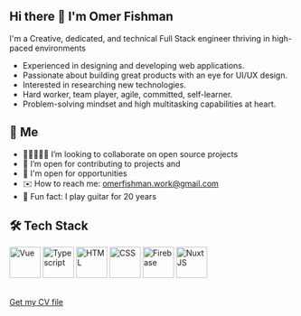 ## Hi there 👋 I'm Omer Fishman
I'm a Creative, dedicated, and technical Full Stack engineer thriving in high-paced environments

- Experienced in designing and developing web applications.
- Passionate about building great products with an eye for UI/UX design.
- Interested in researching new technologies.
- Hard worker, team player, agile, committed, self-learner.
- Problem-solving mindset and high multitasking capabilities at heart.


## 🤠 Me
- 👨🏼‍🤝‍👨🏽 I’m looking to collaborate on open source projects
- 💼 I’m open for contributing to projects and
- 🤔 I'm open for opportunities
- ✉️ How to reach me: omerfishman.work@gmail.com
- 🎸 Fun fact: I play guitar for 20 years


## 🛠 Tech Stack
<p>
  <img alt="Vue" title="Vue" height="55" src="https://upload.wikimedia.org/wikipedia/commons/thumb/9/95/Vue.js_Logo_2.svg/2367px-Vue.js_Logo_2.svg.png">
  <img alt="Typescript" title="Typescript" height="55" src="https://upload.wikimedia.org/wikipedia/commons/thumb/4/4c/Typescript_logo_2020.svg/1200px-Typescript_logo_2020.svg.png">
  <img alt="HTML" title="HTML" height="55" src="https://upload.wikimedia.org/wikipedia/commons/thumb/3/38/HTML5_Badge.svg/1200px-HTML5_Badge.svg.png">
  <img alt="CSS" title="CSS" height="55" src="https://camo.githubusercontent.com/edc736634dd35b0f4008e2f7db456136b9fc0e1e7a4078bb72c7352b1bdf8a7e/68747470733a2f2f776f726c64766563746f726c6f676f2e636f6d2f6c6f676f732f6373732d332e737667">
  <img alt="Firebase" title="Firebase" height="55" src="https://cdn.freebiesupply.com/logos/large/2x/firebase-1-logo-png-transparent.png">
  <img alt="NuxtJS" title="NuxtJS" height="55" src="https://upload.wikimedia.org/wikipedia/commons/thumb/a/ae/Nuxt_logo.svg/2560px-Nuxt_logo.svg.png">
</p>

<br/>
<a href="https://github.com/yhamry/yhamry/blob/main/Omer%20Fishman%20CV.pdf" download>Get my CV file</a>
